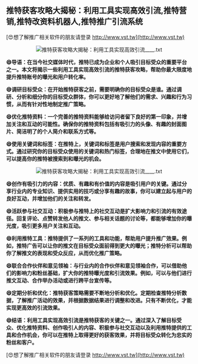 ## **推特获客攻略大揭秘：利用工具实现高效引流,推特营销,推特改资料机器人,推特推广引流系统**

[😍想了解推广相关软件的朋友请登录 http://www.vst.tw](http://www.vst.tw)

 <center><img src="https://vst.tw/MP4/tuiguang/png/2.png" alt="推特获客攻略大揭秘：利用工具实现高效引流____.txt"></center>

**😄导语：在当今社交媒体时代，推特已成为企业和个人吸引目标受众的重要平台之一。本文将揭示一些利用工具实现高效引流的推特获客攻略，帮助你最大限度地提升推特账号的曝光和用户转化率。**

**😄调研目标受众：在开始推特获客之前，需要明确你的目标受众是谁。通过调研、分析和细分你的目标受众群体，你可以更好地了解他们的需求、兴趣和行为习惯，从而有针对性地制定推广策略。**

**😄优化推特资料：一个完善的推特资料能够给访问者留下良好的第一印象，并增加关注和互动的可能性。确保你的推特资料包括有吸引力的头像、有趣的封面图片、简洁明了的个人简介和联系方式等。**

**😄使用关键词和标签：在推特上，关键词和标签是用户搜索和发现内容的重要方式。通过研究你的目标受众使用的关键词和热门标签，合理地在推文中使用它们，可以提高你的推特被搜索到和曝光的机会。**

 <center><img src="https://vst.tw/MP4/tuiguang/png/8.png" alt="推特获客攻略大揭秘：利用工具实现高效引流____.txt"></center>

**😄创作有吸引力的内容：优质、有趣和有价值的内容是吸引用户的关键。通过分享行业内的专业知识、提供实用的技巧或分享有趣的故事，你可以建立起与用户的良好互动，并增加他们的关注和转发。**

**😄活跃参与社交互动：积极参与推特上的社交互动是扩大影响力和引流的有效途径。回复评论、点赞转发他人的推文、参与相关话题的讨论等，都能够增加你的曝光度，吸引更多用户关注和互动。**

**😄利用推特工具：推特提供了一系列的工具和功能，帮助用户提升推广效果。例如，推特广告可以让你的推文在目标受众面前得到更大的曝光；推特分析可以帮助你了解推文的表现和受众反应，从而优化推广策略。**

**😄联合合作伙伴和意见领袖：与行业内的合作伙伴和意见领袖合作，可以借助他们的影响力和粉丝基础，扩大你的推特曝光度和引流效果。例如，可以与他们进行推文互动、合作举办活动或进行跨平台宣传等。**

**😄定期分析和优化：推特获客策略需要不断地分析和优化。定期检查推特分析数据，了解推广活动的效果，并根据数据结果进行调整和改进。只有不断优化，才能实现更高效的引流效果。**

**😄结语：利用工具实现高效引流是推特获客的关键之一。通过深入了解目标受众、优化推特资料、创作吸引人的内容、积极参与社交互动以及利用推特提供的工具和合作机会，你可以在推特上取得更好的获客效果，并将目标受众转化为忠实的粉丝和客户。**

[😍想了解推广相关软件的朋友请登录 http://www.vst.tw](http://www.vst.tw)



